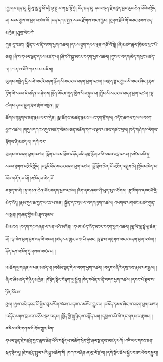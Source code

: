 ﻿  
།རྒྱ་གར་སྐད་དུ། ཤྲཱི་མཱ་ནྨ་ཧཱ་བོ་དཧི་བྷ་ཊྚཱ་ར་ཀ་སྱ་སྟོ་ཏྲཾ། བོད་སྐད་དུ། དཔལ་ལྡན་རྗེ་བཙུན་བྱང་ཆུབ་ཆེན་པོའི་བསྟོད་པ། སངས་རྒྱས་ལ་ཕྱག་འཚལ་ལོ། །པད་དཀར་སྤྱན་མངའ་རྫོགས་སངས་རྒྱས། །ཐུགས་རྗེའི་གོ་འཕང་ཐམས་ཅད་མཁྱེན། །ཤཱཀྱ་སེང་གེ་  
ཀུན་དུ་བཟང། །སྟོན་པ་ལ་ནི་བདག་ཕྱག་འཚལ། །དཔལ་སྟུག་དཔལ་ལྡན་གཙོ་བོ་སྟེ། །ཞི་མཛད་ཚུལ་ཁྲིམས་ཕུང་པོ་ཅན། །ཞི་བ་དཔལ་ལྡན་དཔལ་མཛད་པ། །ཞི་བའི་སྐུ་མངར་བདག་ཕྱག་འཚལ། །གྲུབ་པ་བདག་མེད་གསུང་མཛད་པ། །ཁ་ན་མ་ཐོའི་གནས་མ་མཆིས།།  
ལུགས་མཁྱེན་དྲི་མ་མི་མངའི་བདག་རྙོག་མི་མངའ་ལ་བདག་ཕྱག་འཚལ། །འགྲན་ཟླ་ང་རྒྱལ་མི་མངའ་ཞིང། །རྣམ་རྟོག་མི་མངའ་དེ་བཞིན་གཤེགས། །ཉོན་མོངས་ཀུན་གྱིས་མི་བསྒུལ་པ། །སྤྲོས་མི་མངའ་ལ་བདག་ཕྱག་འཚལ། །སྣ་ཚོགས་དབང་ཕྱུག་རྣམ་གྲོལ་མཁྱེན། །སྣ་  
ཚོགས་གཟུགས་ཅན་རྣམ་པར་འདྲེན། །སྣ་ཚོགས་མཚན་རྣམས་ཡང་དག་རྫོགས། །འདོད་ཆགས་བྲལ་ལ་བདག་ཕྱག་འཚལ། །གདུལ་དཀའ་འདུལ་མཛད་སེམས་ཅན་མཆོག་དག་པ་ཐུབ་པ་ཟས་གཙང་སྲས། །བདེ་གཤེགས་ལེགས་རྟོགས་ཞི་མཛད་པ། །དགེ་བར་  
གྲགས་ལ་བདག་ཕྱག་འཚལ། །རྙོག་པ་ལས་གྲོལ་འདོད་པའི་དགྲ་རྙོག་པ་མི་མངའ་པདྨ་འཆང། །མཛེས་པའི་སྐུ་མངའ་ཐུགས་བརྩེའི་སྣོད། །པདྨའི་འོད་མངར་བདག་ཕྱག་འཚལ། །བློ་གྲོས་ཆེན་པོ་བརྩོན་འགྲུས་ཆེ། །སྟོབས་ཆེན་ཕ་རོལ་གནོན་པ་པོ། །མཆོད་པ་ཆེན་པོ་  
བསྟན་པ་ཆེ། །སྒྲ་གཅན་ཆེན་པོར་བདག་ཕྱག་འཚལ། །རིག་དང་ཞབས་ནི་ཕུན་སུམ་ཚོགས། །སྣ་ཚོགས་དབང་པོ་དྲི་མེད་འོད། །རྣམ་དུལ་ཆ་བྱད་ཡངས་པ་ཅན། །སྐྱོན་དང་བྲལ་ལ་བདག་ཕྱག་འཚལ། །འཕགས་པ་གཙང་མཛད་ཀུན་ལ་སྨན། །གཞན་གྱིས་མི་ཐུབ་ཉམས་  
མི་མངའ། །བདག་དང་གཞན་ལ་ཕན་པའི་མགོན། །དཔག་མེད་འོད་མངར་བདག་ཕྱག་འཚལ། །ལྷ་ཡི་ལྷ་སྟེ་ལྷ་ཆེན་པོ། །ལྷ་ཡིས་ཕྱག་བྱས་ཟད་མི་མངའ། །ཚད་མར་གྱུར་པ་ལྷ་ཡི་དབང། །ལྷ་རྫས་གཟུགས་མངར་བདག་ཕྱག་འཚལ། །དོན་དམ་མཆོག་ཏུ་གསལ་མཛད་པ། །  
  
།མཆོག་ཏུ་གཞན་ལ་ཕན་མཛད་པ། །བཅོམ་ལྡན་དེ་ལ་བདག་ཕྱག་འཚལ། །བདུད་བཞིའི་དགྲ་ལས་རྣམ་པར་རྒྱལ། །ཞི་བ་ཞི་མཛད་དེ་ཉིད་མཁྱེན། །དེ་ཉིད་སྙིང་བོ་རྟག་ཏུ་སྤྱོད། །དེད་དཔོན་ལ་ནི་བདག་ཕྱག་འཚལ། །དབང་པོ་ཐུལ་བ་ཉོན་མོངས་  
ཐུལ། །རྒྱལ་བའི་དབང་པོ་སྐྱེས་བུ་མཆོག་ཚངས་པ་དམ་པ་མཆོག་གྱུར་པ། །བསོད་ནམས་ཞིང་ལ་བདག་ཕྱག་འཚལ། །འདོད་ཆགས་བྲལ་བ་བཅོམ་ལྡན་འདས། །ཁྱོད་ཀྱི་སྐུ་ཉིད་ལ་བསྟོད་པས། །དམྱལ་བའི་མེ་ནང་གནས་པ་རྣམས། །བསིལ་བའི་གནས་ནི་ཐོབ་གྱུར་ཅིག་  
དཔལ་ལྡན་རྗེ་བཙུན་བྱང་ཆུབ་ཆེན་པོའི་བསྟོད་པ་མཆོག་སྲེད་ཀྱི་ཞལ་སྔ་ནས་མཛད་པའོ། །འདི་ཡང་གངས་ཅན་སྐད་ཉིད་དུ། །རྗེ་བཙུན་སྤྲུལ་པའི་སྐུ་མཆོག་གི། །བཀའ་བཞིན་ཞ་ལུ་ལོ་ཙཱ་བ། །དགེ་སློང་ཆོས་སྐྱོང་བཟང་པོས་བསྒྱུར།།  
  
  
